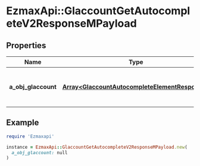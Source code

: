 # EzmaxApi::GlaccountGetAutocompleteV2ResponseMPayload

## Properties

| Name | Type | Description | Notes |
| ---- | ---- | ----------- | ----- |
| **a_obj_glaccount** | [**Array&lt;GlaccountAutocompleteElementResponse&gt;**](GlaccountAutocompleteElementResponse.md) | An array of Glaccount autocomplete element response. |  |

## Example

```ruby
require 'Ezmaxapi'

instance = EzmaxApi::GlaccountGetAutocompleteV2ResponseMPayload.new(
  a_obj_glaccount: null
)
```

